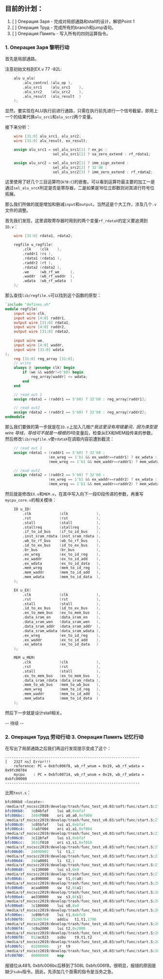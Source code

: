 ## 目前的计划：

1. [ ] Операция Заря - 完成对局部通路和stall的设计，解锁Point 1
2. [ ] Операция Труд - 完成所有的branch和jump语句。
3. [ ] Операция Память - 写入所有的四则运算指令。

### 1. Операция Заря 黎明行动

首先是局部通路。

注意初始文档到EX.v 77 -82L:

```verilog
    alu u_alu(
    	.alu_control (alu_op ),
        .alu_src1    (alu_src1    ),
        .alu_src2    (alu_src2    ),
        .alu_result  (alu_result  )
    );
```

显然，要实现在ALU执行前进行通路，只需在执行前先进行一个信号截留，即用上一个的结果代换`alu_src1`和`alu_scr2`两个变量。

接下来分析：

```verilog
    wire [31:0] alu_src1, alu_src2;
    wire [31:0] alu_result, ex_result;

    assign alu_src1 = sel_alu_src1[1] ? ex_pc :
                      sel_alu_src1[2] ? sa_zero_extend : rf_rdata1;

    assign alu_src2 = sel_alu_src2[1] ? imm_sign_extend :
                      sel_alu_src2[2] ? 32'd8 :                         //32'd8 = 0000 0000 0000 1000
                      sel_alu_src2[3] ? imm_zero_extend : rf_rdata2;
```

这里使用了好几个三目运算符(`A?B:C`)的嵌套。可以看到运算符最主要的加工一是通过`sel_alu_srcX`判定是否是寄存器，二是如果是16位立即数则对其进行符号位拓展。

那么我们所做的就是增加和删减`input`和`output`。当然这是个大工作，涉及几个`.v`文件的调整。

首先我们发现，这里调取寄存器时用到的两个变量`rf_rdataX`的定义要追溯到`ID.v`：
```verilog
    wire [31:0] rdata1, rdata2;

    regfile u_regfile(
    	.clk    (clk    ),
        .raddr1 (rs ),
        .rdata1 (rdata1 ),
        .raddr2 (rt ),
        .rdata2 (rdata2 ),
        .we     (wb_rf_we     ),
        .waddr  (wb_rf_waddr  ),
        .wdata  (wb_rf_wdata  )
    );
```

那么查找`lib/regfile.v`可以找到这个函数的原型：
```verilog
`include "defines.vh"
module regfile(
    input wire clk,
    input wire [4:0] raddr1,
    output wire [31:0] rdata1,
    input wire [4:0] raddr2,
    output wire [31:0] rdata2,
    
    input wire we,
    input wire [4:0] waddr,
    input wire [31:0] wdata
);
    reg [31:0] reg_array [31:0];
    // write
    always @ (posedge clk) begin
        if (we && waddr!=5'b0) begin
            reg_array[waddr] <= wdata;
        end
    end

    // read out 1
    assign rdata1 = (raddr1 == 5'b0) ? 32'b0 : reg_array[raddr1];

    // read out2
    assign rdata2 = (raddr2 == 5'b0) ? 32'b0 : reg_array[raddr2];
endmodule
```

那么我们要做的第一步就是在`ID.v`上加入几根(\**我这里没有用错量词，因为类型是wire 导线，导线可不就是一根根的吗*)变量后，检查从EX和MEM段传来的参数，然后修改`lib/regfile.v`使`rdataX`在调取内容前遭到截流：

```verilog
    // read out 1
    assign rdata1 = (raddr1 == 5'b0) ? 32'b0 : 
                    (ex_wreg == 1'b1 && ex_waddr==raddr1) ? ex_wdata :
                    (mem_wreg == 1'b1 && mem_waddr==raddr1) ? mem_wdata : reg_array[raddr1];

    // read out2
    assign rdata2 = (raddr2 == 5'b0) ? 32'b0 :
                    (ex_wreg == 1'b1 && ex_waddr==raddr2) ? ex_wdata :
                    (mem_wreg == 1'b1 && mem_waddr==raddr2) ? mem_wdata : reg_array[raddr2];
```

然后就是修改`EX.v`和`MEM.v`，在其中写入向下一段ID段传递的参数，再重写`mycpu_core.v`的相关模块：

```verilog
    ID u_ID(
    	.clk             (clk             ),
        .rst             (rst             ),
        .stall           (stall           ),
        .stallreq        (stallreq        ),
        .if_to_id_bus    (if_to_id_bus    ),
        .inst_sram_rdata (inst_sram_rdata ),
        .wb_to_rf_bus    (wb_to_rf_bus    ),
        .id_to_ex_bus    (id_to_ex_bus    ),
        .br_bus          (br_bus          ),
        .ex_wreg         (ex_to_id_reg    ),
        .ex_waddr        (ex_to_id_add    ),
        .ex_wdata        (ex_to_id_data   ),
        .mem_wreg        (mem_to_id_reg   ),
        .mem_waddr       (mem_to_id_add   ),
        .mem_wdata       (mem_to_id_data  ),
    );

    EX u_EX(
    	.clk             (clk             ),
        .rst             (rst             ),
        .stall           (stall           ),
        .id_to_ex_bus    (id_to_ex_bus    ),
        .ex_to_mem_bus   (ex_to_mem_bus   ),
        .data_sram_en    (data_sram_en    ),
        .data_sram_wen   (data_sram_wen   ),
        .data_sram_addr  (data_sram_addr  ),
        .data_sram_wdata (data_sram_wdata ),
        .ex_wreg         (ex_to_id_reg    ),
        .ex_waddr        (ex_to_id_add    ),
        .ex_wdata        (ex_to_id_data   )
    );

    MEM u_MEM(
    	.clk             (clk             ),
        .rst             (rst             ),
        .stall           (stall           ),
        .ex_to_mem_bus   (ex_to_mem_bus   ),
        .data_sram_rdata (data_sram_rdata ),
        .mem_to_wb_bus   (mem_to_wb_bus   ),
        .mem_wreg        (mem_to_id_reg   ),
        .mem_waddr       (mem_to_id_add   ),
        .mem_wdata       (mem_to_id_data  )
    );
```

然后下一步就是设计stall相关。

-- 待续 --

### 2. Операция Труд 劳动行动 3. Операция Память 记忆行动

在写出了局部通路之后我们再运行发现提示变成了这个：

```
--------------------------------------------------------------
[   2327 ns] Error!!!
    reference: PC = 0xbfc006f8, wb_rf_wnum = 0x19, wb_rf_wdata = 0x9fc00704
    mycpu    : PC = 0xbfc00714, wb_rf_wnum = 0x19, wb_rf_wdata = 0xbfc00000
--------------------------------------------------------------
```

比照`test.s`：

```s
bfc006b8 <locate>:
/media/sf_nscscc2019/develop/trash/func_test_v0.03/soft/func/start.S:271
bfc006b8:	3c04bfaf 	lui	a0,0xbfaf
bfc006bc:	3484f008 	ori	a0,a0,0xf008
/media/sf_nscscc2019/develop/trash/func_test_v0.03/soft/func/start.S:272
bfc006c0:	3c05bfaf 	lui	a1,0xbfaf
bfc006c4:	34a5f004 	ori	a1,a1,0xf004
/media/sf_nscscc2019/develop/trash/func_test_v0.03/soft/func/start.S:273
bfc006c8:	3c11bfaf 	lui	s1,0xbfaf
bfc006cc:	3631f010 	ori	s1,s1,0xf010
/media/sf_nscscc2019/develop/trash/func_test_v0.03/soft/func/start.S:275
bfc006d0:	24090002 	li	t1,2
/media/sf_nscscc2019/develop/trash/func_test_v0.03/soft/func/start.S:276
bfc006d4:	240a0001 	li	t2,1
/media/sf_nscscc2019/develop/trash/func_test_v0.03/soft/func/start.S:277
bfc006d8:	3c130000 	lui	s3,0x0
/media/sf_nscscc2019/develop/trash/func_test_v0.03/soft/func/start.S:279
bfc006dc:	ac890000 	sw	t1,0(a0)
/media/sf_nscscc2019/develop/trash/func_test_v0.03/soft/func/start.S:280
bfc006e0:	acaa0000 	sw	t2,0(a1)
/media/sf_nscscc2019/develop/trash/func_test_v0.03/soft/func/start.S:281
bfc006e4:	ae330000 	sw	s3,0(s1)
/media/sf_nscscc2019/develop/trash/func_test_v0.03/soft/func/start.S:283
bfc006e8:	3c100000 	lui	s0,0x0
/media/sf_nscscc2019/develop/trash/func_test_v0.03/soft/func/start.S:285
bfc006ec:	3c09bfc0 	lui	t1,0xbfc0
bfc006f0:	25290704 	addiu	t1,t1,1796
/media/sf_nscscc2019/develop/trash/func_test_v0.03/soft/func/start.S:286
bfc006f4:	3c0a2000 	lui	t2,0x2000
/media/sf_nscscc2019/develop/trash/func_test_v0.03/soft/func/start.S:287
bfc006f8:	012ac823 	subu	t9,t1,t2
/media/sf_nscscc2019/develop/trash/func_test_v0.03/soft/func/start.S:288
bfc006fc:	03200008 	jr	t9
/media/sf_nscscc2019/develop/trash/func_test_v0.03/soft/func/start.S:289
bfc00700:	00000000 	nop
```

报错位从481L 0xbfc006bc后移到了508L 0xbfc006f8。很明显，报错的原因是缺少`subu`指令。因此，先添加几个亟需的指令是当务之急。

